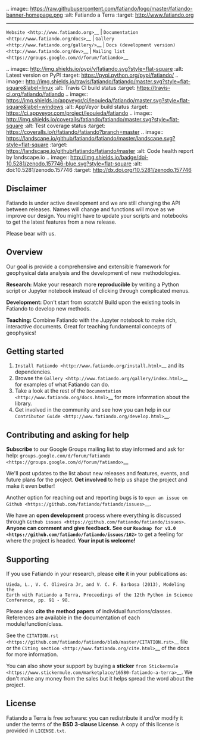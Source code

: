 .. image:: https://raw.githubusercontent.com/fatiando/logo/master/fatiando-banner-homepage.png
    :alt: Fatiando a Terra
    :target: http://www.fatiando.org

----

`Website <http://www.fatiando.org>`__ | 
`Documentation <http://www.fatiando.org/docs>`__ |
`Gallery <http://www.fatiando.org/gallery/>`__ |
`Docs (development version) <http://www.fatiando.org/dev>`__ |
`Mailing list <https://groups.google.com/d/forum/fatiando>`__ 

.. image:: http://img.shields.io/pypi/v/fatiando.svg?style=flat-square
    :alt: Latest version on PyPI
    :target: https://pypi.python.org/pypi/fatiando/
.. image:: http://img.shields.io/travis/fatiando/fatiando/master.svg?style=flat-square&label=linux
    :alt: Travis CI build status
    :target: https://travis-ci.org/fatiando/fatiando
.. image:: https://img.shields.io/appveyor/ci/leouieda/fatiando/master.svg?style=flat-square&label=windows
    :alt: AppVeyor build status
    :target: https://ci.appveyor.com/project/leouieda/fatiando
.. image:: http://img.shields.io/coveralls/fatiando/fatiando/master.svg?style=flat-square
    :alt: Test coverage status
    :target: https://coveralls.io/r/fatiando/fatiando?branch=master
.. image:: https://landscape.io/github/fatiando/fatiando/master/landscape.svg?style=flat-square
    :target: https://landscape.io/github/fatiando/fatiando/master
    :alt: Code health report by landscape.io
.. image:: http://img.shields.io/badge/doi-10.5281/zenodo.157746-blue.svg?style=flat-square
    :alt: doi:10.5281/zenodo.157746
    :target: http://dx.doi.org/10.5281/zenodo.157746


Disclaimer
----------

Fatiando is under active development and we are still changing the API between
releases.
Names will change and functions will move as we improve our design.
You might have to update your scripts and notebooks to get the latest features
from a new release.

Please bear with us.


Overview
--------

Our goal is provide a comprehensive and extensible framework
for geophysical data analysis and the development of new methodologies.

**Research:**
Make your research more **reproducible** by writing a Python script or Jupyter
notebook instead of clicking through complicated menus.

**Development:**
Don't start from scratch! Build upon the existing tools in Fatiando to develop
new methods.

**Teaching:**
Combine Fatiando with the Jupyter notebook to make rich, interactive documents.
Great for teaching fundamental concepts of geophysics!


Getting started
---------------

1. `Install Fatiando <http://www.fatiando.org/install.html>`__ and its
   dependencies.
2. Browse the `Gallery <http://www.fatiando.org/gallery/index.html>`__ 
   for examples of what Fatiando can do.
3. Take a look at the rest of the 
   `Documentation <http://www.fatiando.org/docs.html>`__ for
   more information about the library.
4. Get involved in the community and see how you can help
   in our `Contributor Guide <http://www.fatiando.org/develop.html>`__.


Contributing and asking for help
---------------------------------

**Subscribe** to our Google Groups mailing list to stay informed and ask for
help:
`groups.google.com/d/forum/fatiando <https://groups.google.com/d/forum/fatiando>`__

We'll post updates to the list about new releases and features, events, and
future plans for the project.
**Get involved** to help us shape the project and make it even better!

Another option for reaching out and reporting bugs is to
`open an issue on Github <https://github.com/fatiando/fatiando/issues>`__.

We have an **open development** process where everything is discussed through
`Github issues <https://github.com/fatiando/fatiando/issues>`__. Anyone can
comment and give feedback. See our `Roadmap for v1.0
<https://github.com/fatiando/fatiando/issues/102>`__ to get a feeling for where
the project is headed. **Your input is welcome!**


Supporting
----------

If you use Fatiando in your research, please **cite** it in your publications as:

    Uieda, L., V. C. Oliveira Jr, and V. C. F. Barbosa (2013), Modeling the
    Earth with Fatiando a Terra, Proceedings of the 12th Python in Science
    Conference, pp. 91 - 98.

Please also **cite the method papers** of individual functions/classes.
References are available in the documentation of each module/function/class.

See the `CITATION.rst
<https://github.com/fatiando/fatiando/blob/master/CITATION.rst>`__ file or the
`Citing section <http://www.fatiando.org/cite.html>`__ of the docs for more
information.

You can also show your support by buying a **sticker** `from Stickermule 
<https://www.stickermule.com/marketplace/16580-fatiando-a-terra>`__.
We don't make any money from the sales but it helps spread the word about the 
project.

License
-------

Fatiando a Terra is free software: you can redistribute it and/or modify it
under the terms of the **BSD 3-clause License**. A copy of this license is
provided in `LICENSE.txt`.
